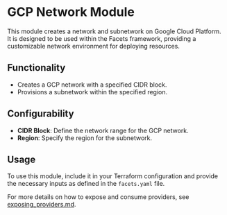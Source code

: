 # GCP Network Module

This module creates a network and subnetwork on Google Cloud Platform. It is designed to be used within the Facets framework, providing a customizable network environment for deploying resources.

## Functionality

- Creates a GCP network with a specified CIDR block.
- Provisions a subnetwork within the specified region.

## Configurability

- **CIDR Block**: Define the network range for the GCP network.
- **Region**: Specify the region for the subnetwork.

## Usage

To use this module, include it in your Terraform configuration and provide the necessary inputs as defined in the `facets.yaml` file.

For more details on how to expose and consume providers, see [exposing_providers.md](../../exposing_providers.md).
